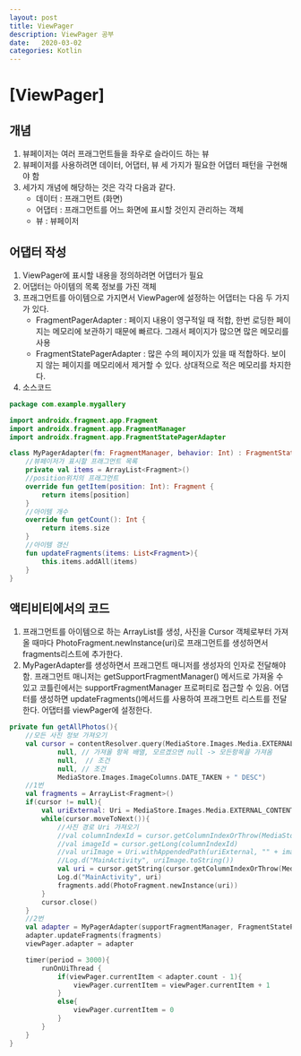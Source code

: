 ```yaml
---
layout: post
title: ViewPager
description: ViewPager 공부
date:   2020-03-02
categories: Kotlin
---
```

# [ViewPager]

## 개념

1. 뷰페이저는 여러 프래그먼트들을 좌우로 슬라이드 하는 뷰
2. 뷰페이저를 사용하려면 데이터, 어댑터, 뷰 세 가지가 필요한 어댑터 패턴을 구현해야 함
3. 세가지 개념에 해당하는 것은 각각 다음과 같다.
   - 데이터 : 프래그먼트 (화면)
   - 어댑터 : 프래그먼트를 어느 화면에 표시할 것인지 관리하는 객체
   - 뷰 : 뷰페이저

## 어댑터 작성

1. ViewPager에 표시할 내용을 정의하려면 어댑터가 필요
2. 어댑터는 아이템의 목록 정보를 가진 객체
3. 프래그먼트를 아이템으로 가지면서 ViewPager에 설정하는 어댑터는 다음 두 가지가 있다.
   - FragmentPagerAdapter : 페이지 내용이 영구적일 때 적합, 한번 로딩한 페이지는 메모리에 보관하기 때문에 빠르다. 그래서 페이지가 많으면 많은 메모리를 사용
   - FragmentStatePagerAdapter : 많은 수의 페이지가 있을 때 적합하다. 보이지 않는 페이지를 메모리에서 제거할 수 있다. 상대적으로 적은 메모리를 차지한다.
4. 소스코드

```kotlin
package com.example.mygallery

import androidx.fragment.app.Fragment
import androidx.fragment.app.FragmentManager
import androidx.fragment.app.FragmentStatePagerAdapter

class MyPagerAdapter(fm: FragmentManager, behavior: Int) : FragmentStatePagerAdapter(fm, behavior) {
    //뷰페이저가 표시할 프래그먼트 목록
    private val items = ArrayList<Fragment>()
    //position위치의 프래그먼트
    override fun getItem(position: Int): Fragment {
        return items[position]
    }
    //아이템 개수
    override fun getCount(): Int {
        return items.size
    }
    //아이템 갱신
    fun updateFragments(items: List<Fragment>){
        this.items.addAll(items)
    }
}
```



## 액티비티에서의 코드

1. 프래그먼트를 아이템으로 하는 ArrayList를 생성, 사진을 Cursor 객체로부터 가져올 때마다 PhotoFragment.newInstance(uri)로 프래그먼트를 생성하면서 fragments리스트에 추가한다.
2. MyPagerAdapter를 생성하면서 프래그먼트 매니저를 생성자의 인자로 전달해야 함. 프래그먼트 매니저는 getSupportFragmentManager() 메서드로 가져올 수 있고 코틀린에서는 supportFragmentManager 프로퍼티로 접근할 수 있음. 어댑터를 생성하면 updateFragments()메서드를 사용하여 프래그먼트 리스트를 전달한다. 어댑터를 viewPager에 설정한다.

```kotlin
private fun getAllPhotos(){
    //모든 사진 정보 가져오기
    val cursor = contentResolver.query(MediaStore.Images.Media.EXTERNAL_CONTENT_URI,
            null, // 가져올 항목 배열, 모르겠으면 null -> 모든항목을 가져옴
            null,  // 조건
            null, // 조건
            MediaStore.Images.ImageColumns.DATE_TAKEN + " DESC")
    //1번
    val fragments = ArrayList<Fragment>()
    if(cursor != null){
        val uriExternal: Uri = MediaStore.Images.Media.EXTERNAL_CONTENT_URI
        while(cursor.moveToNext()){
            //사진 경로 Uri 가져오기
            //val columnIndexId = cursor.getColumnIndexOrThrow(MediaStore.Images.Media._ID)
            //val imageId = cursor.getLong(columnIndexId)
            //val uriImage = Uri.withAppendedPath(uriExternal, "" + imageId)
            //Log.d("MainActivity", uriImage.toString())
            val uri = cursor.getString(cursor.getColumnIndexOrThrow(MediaStore.Images.Media.DATA))
            Log.d("MainActivity", uri)
            fragments.add(PhotoFragment.newInstance(uri))
        }
        cursor.close()
    }
    //2번
    val adapter = MyPagerAdapter(supportFragmentManager, FragmentStatePagerAdapter.BEHAVIOR_RESUME_ONLY_CURRENT_FRAGMENT)
    adapter.updateFragments(fragments)
    viewPager.adapter = adapter

    timer(period = 3000){
        runOnUiThread {
            if(viewPager.currentItem < adapter.count - 1){
                viewPager.currentItem = viewPager.currentItem + 1
            }
            else{
                viewPager.currentItem = 0
            }
        }
    }
}
```

